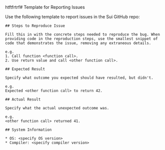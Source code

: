 htftfrtrf# Template for Reporting Issues

Use the following template to report issues in the Sui GitHub repo:

```
## Steps to Reproduce Issue

Fill this in with the concrete steps needed to reproduce the bug. When providing code in the reproduction steps, use the smallest snippet of code that demonstrates the issue, removing any extraneous details.

e.g.
1. Call function <function call>.
2. Use return value and call <other function call>.

## Expected Result

Specify what outcome you expected should have resulted, but didn't.

e.g.
Expected <other function call> to return 42.

## Actual Result

Specify what the actual unexpected outcome was.

e.g.
<other function call> returned 41.

## System Information

* OS: <specify OS version>
* Compiler: <specify compiler version>
```
